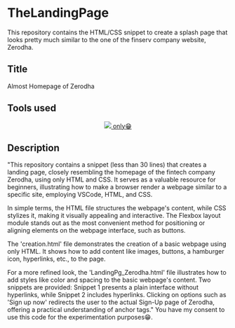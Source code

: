 # TheLandingPage
This repository contains the HTML/CSS snippet to create a splash page that looks pretty much similar to the one of the finserv company website, Zerodha.

## Title
Almost Homepage of Zerodha
## Tools used
<p align="center">
  <a href="https://skillicons.dev">
    <img src="https://skillicons.dev/icons?i=vscode,html,css" /> only😁
  </a>
</p>

## Description
"This repository contains a snippet (less than 30 lines) that creates a landing page, closely resembling the homepage of the fintech company Zerodha, using only HTML and CSS. It serves as a valuable resource for beginners, illustrating how to make a browser render a webpage similar to a specific site, employing VSCode, HTML, and CSS.

In simple terms, the HTML file structures the webpage's content, while CSS stylizes it, making it visually appealing and interactive. The Flexbox layout module stands out as the most convenient method for positioning or aligning elements on the webpage interface, such as buttons.

The 'creation.html' file demonstrates the creation of a basic webpage using only HTML. It shows how to add content like images, buttons, a hamburger icon, hyperlinks, etc., to the page.

For a more refined look, the 'LandingPg_Zerodha.html' file illustrates how to add styles like color and spacing to the basic webpage's content. Two snippets are provided: Snippet 1 presents a plain interface without hyperlinks, while Snippet 2 includes hyperlinks. Clicking on options such as 'Sign up now' redirects the user to the actual Sign-Up page of Zerodha, offering a practical understanding of anchor tags."
You have my consent to use this code for the experimentation purposes😁.







